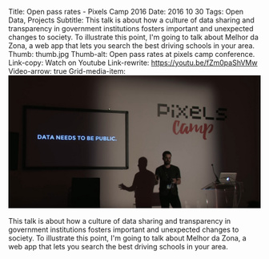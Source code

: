 Title: Open pass rates - Pixels Camp 2016
Date: 2016 10 30
Tags: Open Data, Projects
Subtitle: This talk is about how a culture of data sharing and transparency in government institutions fosters important and unexpected changes to society. To illustrate this point, I'm going to talk about Melhor da Zona, a web app that lets you search the best driving schools in your area.
Thumb: thumb.jpg
Thumb-alt: Open pass rates at pixels camp conference.
Link-copy: Watch on Youtube
Link-rewrite: https://youtu.be/fZm0paShVMw
Video-arrow: true
Grid-media-item: <a target="_blank" href="https://youtu.be/fZm0paShVMw" title="Open pass rates - Pixels Camp 2016"><img alt="Open pass rates - Pixels Camp 2016" src="/assets/img/pixelscamp-melhordazona/grid-img.jpg"></a>

This talk is about how a culture of data sharing and transparency in government institutions fosters important and unexpected changes to society. To illustrate this point, I'm going to talk about Melhor da Zona, a web app that lets you search the best driving schools in your area.
